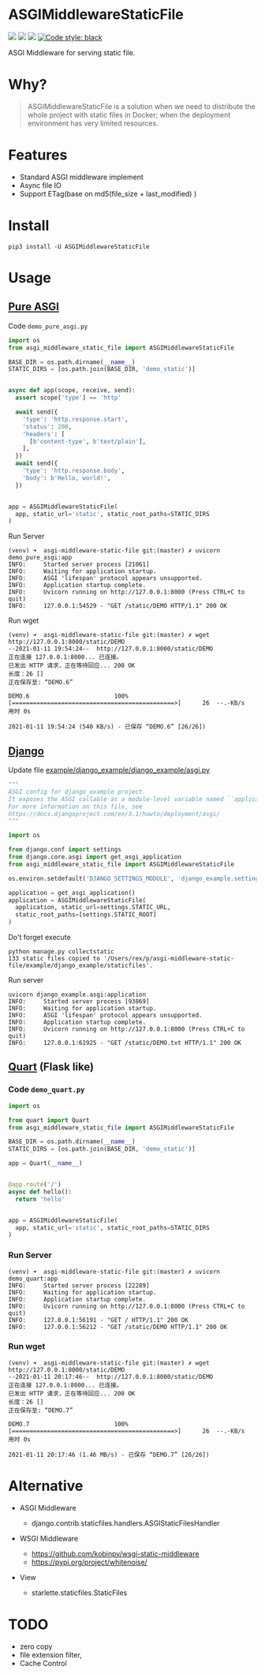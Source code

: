 # ASGIMiddlewareStaticFile

[![](https://img.shields.io/pypi/v/ASGIMiddlewareStaticFile.svg)](https://pypi.org/project/ASGIMiddlewareStaticFile/)
[![](https://img.shields.io/pypi/pyversions/ASGIMiddlewareStaticFile.svg)](https://pypi.org/project/ASGIMiddlewareStaticFile/)
[![](https://img.shields.io/pypi/dm/ASGIMiddlewareStaticFile.svg)](https://pypi.org/project/ASGIMiddlewareStaticFile/)
[![Code style: black](https://img.shields.io/badge/code%20style-black-000000.svg)](https://github.com/psf/black)

ASGI Middleware for serving static file.

# Why?

> ASGIMiddlewareStaticFile is a solution when we need to distribute the whole project with static files in Docker; when the deployment environment has very limited resources.

# Features

- Standard ASGI middleware implement
- Async file IO
- Support ETag(base on md5(file_size + last_modified) )

# Install

```shell
pip3 install -U ASGIMiddlewareStaticFile
```

# Usage

## [Pure ASGI](https://asgi.readthedocs.io/en/latest/introduction.html)

Code `demo_pure_asgi.py`

```python
import os
from asgi_middleware_static_file import ASGIMiddlewareStaticFile

BASE_DIR = os.path.dirname(__name__)
STATIC_DIRS = [os.path.join(BASE_DIR, 'demo_static')]


async def app(scope, receive, send):
  assert scope['type'] == 'http'

  await send({
    'type': 'http.response.start',
    'status': 200,
    'headers': [
      [b'content-type', b'text/plain'],
    ],
  })
  await send({
    'type': 'http.response.body',
    'body': b'Hello, world!',
  })


app = ASGIMiddlewareStaticFile(
  app, static_url='static', static_root_paths=STATIC_DIRS
)
```

Run Server

```shell
(venv) ➜  asgi-middleware-static-file git:(master) ✗ uvicorn demo_pure_asgi:app
INFO:     Started server process [21061]
INFO:     Waiting for application startup.
INFO:     ASGI 'lifespan' protocol appears unsupported.
INFO:     Application startup complete.
INFO:     Uvicorn running on http://127.0.0.1:8000 (Press CTRL+C to quit)
INFO:     127.0.0.1:54529 - "GET /static/DEMO HTTP/1.1" 200 OK
```

Run wget

```shell
(venv) ➜  asgi-middleware-static-file git:(master) ✗ wget http://127.0.0.1:8000/static/DEMO
--2021-01-11 19:54:24--  http://127.0.0.1:8000/static/DEMO
正在连接 127.0.0.1:8000... 已连接。
已发出 HTTP 请求，正在等待回应... 200 OK
长度：26 []
正在保存至: “DEMO.6”

DEMO.6                        100%[==============================================>]      26  --.-KB/s  用时 0s

2021-01-11 19:54:24 (540 KB/s) - 已保存 “DEMO.6” [26/26])
```

## [Django](https://docs.djangoproject.com/en/3.1/howto/deployment/asgi/)

Update file [example/django_example/django_example/asgi.py](https://github.com/rexzhang/asgi-middleware-static-file/blob/master/example/django_example/django_example/asgi.py)

```python
"""
ASGI config for django_example project.
It exposes the ASGI callable as a module-level variable named ``application``.
For more information on this file, see
https://docs.djangoproject.com/en/3.1/howto/deployment/asgi/
"""

import os

from django.conf import settings
from django.core.asgi import get_asgi_application
from asgi_middleware_static_file import ASGIMiddlewareStaticFile

os.environ.setdefault('DJANGO_SETTINGS_MODULE', 'django_example.settings')

application = get_asgi_application()
application = ASGIMiddlewareStaticFile(
  application, static_url=settings.STATIC_URL,
  static_root_paths=[settings.STATIC_ROOT]
)
```

Do't forget execute

```shell
python manage.py collectstatic
133 static files copied to '/Users/rex/p/asgi-middleware-static-file/example/django_example/staticfiles'.
```

Run server

```shell
uvicorn django_example.asgi:application
INFO:     Started server process [93869]
INFO:     Waiting for application startup.
INFO:     ASGI 'lifespan' protocol appears unsupported.
INFO:     Application startup complete.
INFO:     Uvicorn running on http://127.0.0.1:8000 (Press CTRL+C to quit)
INFO:     127.0.0.1:61925 - "GET /static/DEMO.txt HTTP/1.1" 200 OK

```

## [Quart](https://pgjones.gitlab.io/quart/tutorials/quickstart.html) (Flask like)

### Code `demo_quart.py`

```python
import os

from quart import Quart
from asgi_middleware_static_file import ASGIMiddlewareStaticFile

BASE_DIR = os.path.dirname(__name__)
STATIC_DIRS = [os.path.join(BASE_DIR, 'demo_static')]

app = Quart(__name__)


@app.route('/')
async def hello():
  return 'hello'


app = ASGIMiddlewareStaticFile(
  app, static_url='static', static_root_paths=STATIC_DIRS
)
```

### Run Server

```shell
(venv) ➜  asgi-middleware-static-file git:(master) ✗ uvicorn demo_quart:app        
INFO:     Started server process [22289]
INFO:     Waiting for application startup.
INFO:     Application startup complete.
INFO:     Uvicorn running on http://127.0.0.1:8000 (Press CTRL+C to quit)
INFO:     127.0.0.1:56191 - "GET / HTTP/1.1" 200 OK
INFO:     127.0.0.1:56212 - "GET /static/DEMO HTTP/1.1" 200 OK
```

### Run wget

```shell
(venv) ➜  asgi-middleware-static-file git:(master) ✗ wget http://127.0.0.1:8000/static/DEMO
--2021-01-11 20:17:46--  http://127.0.0.1:8000/static/DEMO
正在连接 127.0.0.1:8000... 已连接。
已发出 HTTP 请求，正在等待回应... 200 OK
长度：26 []
正在保存至: “DEMO.7”

DEMO.7                        100%[==============================================>]      26  --.-KB/s  用时 0s

2021-01-11 20:17:46 (1.46 MB/s) - 已保存 “DEMO.7” [26/26])
```

# Alternative

- ASGI Middleware
    - django.contrib.staticfiles.handlers.ASGIStaticFilesHandler

- WSGI Middleware
    - <https://github.com/kobinpy/wsgi-static-middleware>
    - <https://pypi.org/project/whitenoise/>

- View
    - starlette.staticfiles.StaticFiles

# TODO

- zero copy
- file extension filter,
- Cache Control
